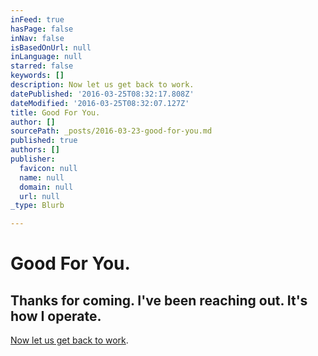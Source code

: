 ```yaml
---
inFeed: true
hasPage: false
inNav: false
isBasedOnUrl: null
inLanguage: null
starred: false
keywords: []
description: Now let us get back to work.
datePublished: '2016-03-25T08:32:17.808Z'
dateModified: '2016-03-25T08:32:07.127Z'
title: Good For You.
author: []
sourcePath: _posts/2016-03-23-good-for-you.md
published: true
authors: []
publisher:
  favicon: null
  name: null
  domain: null
  url: null
_type: Blurb

---
```

# Good For You.

## Thanks for coming. I've been reaching out. It's how I operate.

[Now let us get back to work][0].

[0]: http://clearcreative.com/